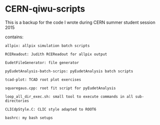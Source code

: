 # CERN-qiwu-scripts
This is a backup for the code I wrote during CERN summer student session 2015

contains:

    allpix: allpix simulation batch scripts
  
    RCEReadout: Judith RCEReadout for allpix output
  
    EudetFileGenerator: file generator
  
    pyEudetAnalysis-batch-scrips: pyEudetAnalysis batch scripts
  
    tcad-plot: TCAD root plot exercises
  
    squaregaus.cpp: root fit script for pyEudetAnalysis
  
    loop_all_dir_exec.sh: small tool to execute commands in all sub-directories
  
    CLICdpStyle.C: CLIC style adapted to ROOT6
  
    bashrc: my bash setups
  
